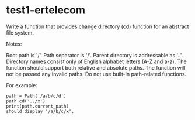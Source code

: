 # test1-ertelecom
Write a function that provides change directory (cd) function for an abstract file system.

Notes:

Root path is '/'.
Path separator is '/'.
Parent directory is addressable as '..'.
Directory names consist only of English alphabet letters (A-Z and a-z).
The function should support both relative and absolute paths.
The function will not be passed any invalid paths.
Do not use built-in path-related functions.

For example:

```
path = Path('/a/b/c/d')
path.cd('../x')
print(path.current_path)
should display '/a/b/c/x'.
```
